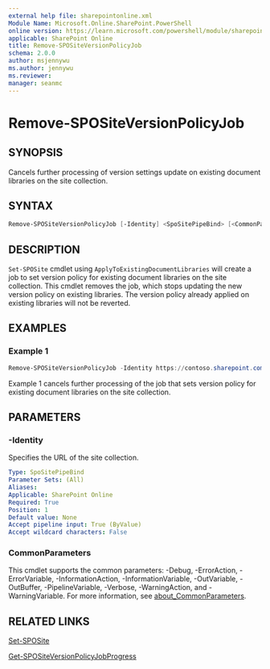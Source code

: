 ```yaml
---
external help file: sharepointonline.xml
Module Name: Microsoft.Online.SharePoint.PowerShell
online version: https://learn.microsoft.com/powershell/module/sharepoint-online/remove-spositeversionpolicyjob
applicable: SharePoint Online
title: Remove-SPOSiteVersionPolicyJob
schema: 2.0.0
author: msjennywu
ms.author: jennywu
ms.reviewer:
manager: seanmc
---
```


# Remove-SPOSiteVersionPolicyJob

## SYNOPSIS

Cancels further processing of version settings update on existing document libraries on the site collection.

## SYNTAX
```powershell
Remove-SPOSiteVersionPolicyJob [-Identity] <SpoSitePipeBind> [<CommonParameters>]
```

## DESCRIPTION

`Set-SPOSite` cmdlet using `ApplyToExistingDocumentLibraries` will create a job to set version policy for existing document libraries on the site collection. This cmdlet removes the job, which stops updating the new version policy on existing libraries. The version policy already applied on existing libraries will not be reverted.

## EXAMPLES

### Example 1

```powershell
Remove-SPOSiteVersionPolicyJob -Identity https://contoso.sharepoint.com/sites/site1
```

Example 1 cancels further processing of the job that sets version policy for existing document libraries on the site collection.

## PARAMETERS

### -Identity

Specifies the URL of the site collection.

```yaml
Type: SpoSitePipeBind
Parameter Sets: (All)
Aliases:
Applicable: SharePoint Online
Required: True
Position: 1
Default value: None
Accept pipeline input: True (ByValue)
Accept wildcard characters: False
```

### CommonParameters

This cmdlet supports the common parameters: -Debug, -ErrorAction, -ErrorVariable, -InformationAction, -InformationVariable, -OutVariable, -OutBuffer, -PipelineVariable, -Verbose, -WarningAction, and -WarningVariable. For more information, see [about_CommonParameters](https://go.microsoft.com/fwlink/?LinkID=113216).

## RELATED LINKS

[Set-SPOSite](Set-SPOSite.md)

[Get-SPOSiteVersionPolicyJobProgress](Get-SPOSiteVersionPolicyJobProgress.md)
